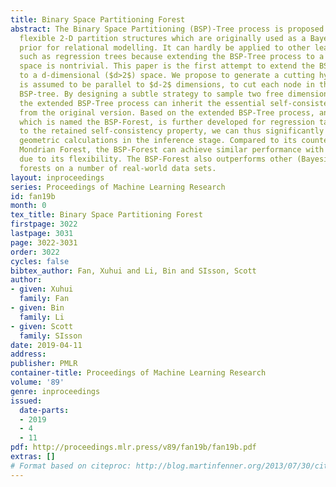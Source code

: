```yaml
---
title: Binary Space Partitioning Forest
abstract: The Binary Space Partitioning (BSP)-Tree process is proposed to produce
  flexible 2-D partition structures which are originally used as a Bayesian nonparametric
  prior for relational modelling. It can hardly be applied to other learning tasks
  such as regression trees because extending the BSP-Tree process to a higher dimensional
  space is nontrivial. This paper is the first attempt to extend the BSP-Tree process
  to a d-dimensional ($d>2$) space. We propose to generate a cutting hyperplane, which
  is assumed to be parallel to $d-2$ dimensions, to cut each node in the d-dimensional
  BSP-tree. By designing a subtle strategy to sample two free dimensions from d dimensions,
  the extended BSP-Tree process can inherit the essential self-consistency property
  from the original version. Based on the extended BSP-Tree process, an ensemble model,
  which is named the BSP-Forest, is further developed for regression tasks. Thanks
  to the retained self-consistency property, we can thus significantly reduce the
  geometric calculations in the inference stage. Compared to its counterpart, the
  Mondrian Forest, the BSP-Forest can achieve similar performance with fewer cuts
  due to its flexibility. The BSP-Forest also outperforms other (Bayesian) regression
  forests on a number of real-world data sets.
layout: inproceedings
series: Proceedings of Machine Learning Research
id: fan19b
month: 0
tex_title: Binary Space Partitioning Forest
firstpage: 3022
lastpage: 3031
page: 3022-3031
order: 3022
cycles: false
bibtex_author: Fan, Xuhui and Li, Bin and SIsson, Scott
author:
- given: Xuhui
  family: Fan
- given: Bin
  family: Li
- given: Scott
  family: SIsson
date: 2019-04-11
address: 
publisher: PMLR
container-title: Proceedings of Machine Learning Research
volume: '89'
genre: inproceedings
issued:
  date-parts:
  - 2019
  - 4
  - 11
pdf: http://proceedings.mlr.press/v89/fan19b/fan19b.pdf
extras: []
# Format based on citeproc: http://blog.martinfenner.org/2013/07/30/citeproc-yaml-for-bibliographies/
---
```

